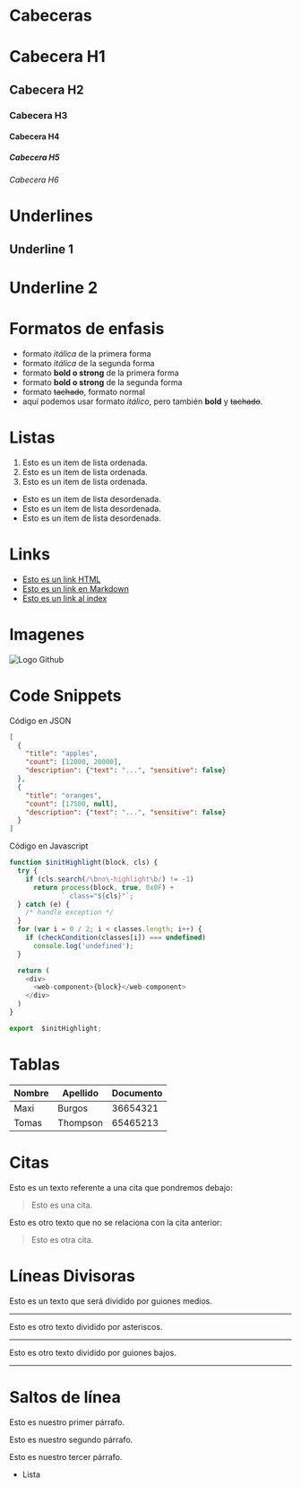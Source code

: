 # Cabeceras
# Cabecera H1
## Cabecera H2
### Cabecera H3
#### Cabecera H4
##### Cabecera H5
###### Cabecera H6

# Underlines
Underline 1
-
Underline 2
=
Formatos de enfasis
=
   - formato *itálica* de la primera forma
   - formato _itálica_ de la segunda forma
   - formato **bold o strong** de la primera forma
   - formato __bold o strong__ de la segunda forma
   - formato ~~tachado~~, formato normal
   - aquí podemos usar formato *itálico*, pero también **bold** y ~~tachado~~.

# Listas
1. Esto es un item de lista ordenada.
2. Esto es un item de lista ordenada.
3. Esto es un item de lista ordenada.

- Esto es un item de lista desordenada.
- Esto es un item de lista desordenada.
- Esto es un item de lista desordenada.

# Links
- <a href="http://www.google.com">Esto es un link HTML</a>
- [Esto es un link en Markdown](http://www.google.com)
- [Esto es un link al index](index.html)

# Imagenes
![Logo Github](https://cdn.iconscout.com/icon/free/png-256/github-3215409-2673827.png)

# Code Snippets
Código en JSON

``` JSON
[
  {
    "title": "apples",
    "count": [12000, 20000],
    "description": {"text": "...", "sensitive": false}
  },
  {
    "title": "oranges",
    "count": [17500, null],
    "description": {"text": "...", "sensitive": false}
  }
]
```

Código en Javascript

``` JAVASCRIPT
function $initHighlight(block, cls) {
  try {
    if (cls.search(/\bno\-highlight\b/) != -1)
      return process(block, true, 0x0F) +
             ` class="${cls}"`;
  } catch (e) {
    /* handle exception */
  }
  for (var i = 0 / 2; i < classes.length; i++) {
    if (checkCondition(classes[i]) === undefined)
      console.log('undefined');
  }

  return (
    <div>
      <web-component>{block}</web-component>
    </div>
  )
}

export  $initHighlight;
```

# Tablas
| Nombre | Apellido | Documento |
|--------|----------|-----------|
| Maxi   | Burgos   | 36654321  |
| Tomas  | Thompson | 65465213  |

# Citas
Esto es un texto referente a una cita que pondremos debajo:
> Esto es una cita.

Esto es otro texto que no se relaciona con la cita anterior:
> Esto es otra cita.

# Líneas Divisoras
Esto es un texto que será dividido por guiones medios.

---
Esto es otro texto dividido por asteriscos.

***
Esto es otro texto dividido por guiones bajos.

___

# Saltos de línea
  Esto es nuestro primer párrafo.

  Esto es nuestro segundo párrafo.

  Esto es nuestro tercer párrafo.
  - Lista
  
